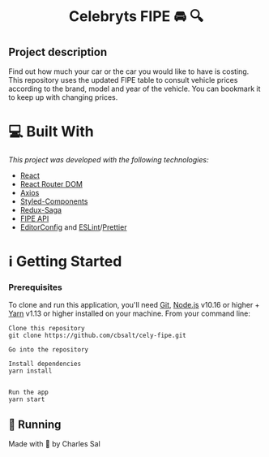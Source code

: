# <h1 align="center">Celebryts FIPE :oncoming_automobile: :mag:</h1>
## Project description
Find out how much your car or the car you would like to have is costing. This repository uses the updated FIPE table to consult vehicle prices according to the brand, model and year of the vehicle. You can bookmark it to keep up with changing prices.

# :computer: Built With
_This project was developed with the following technologies:_

* [React](https://reactjs.org/)
* [React Router DOM](https://reactrouter.com/web/guides/quick-start)
* [Axios](https://github.com/axios/axios)
* [Styled-Components](https://styled-components.com/)
* [Redux-Saga](https://redux-saga.js.org/)
* [FIPE API](https://deividfortuna.github.io/fipe/)
* [EditorConfig](https://marketplace.visualstudio.com/items?itemName=EditorConfig.EditorConfig) and [ESLint](https://marketplace.visualstudio.com/items?itemName=dbaeumer.vscode-eslint)/[Prettier](https://prettier.io/)

# :information_source: Getting Started
### Prerequisites

To clone and run this application, you'll need [Git](https://git-scm.com/), [Node.js](https://nodejs.org/en/) v10.16 or higher + [Yarn](https://yarnpkg.com/) v1.13 or higher installed on your machine. From your command line:

```
Clone this repository
git clone https://github.com/cbsalt/cely-fipe.git

Go into the repository

Install dependencies
yarn install


Run the app
yarn start
```

## :dart: Running

Made with 🖤 by Charles Sal
